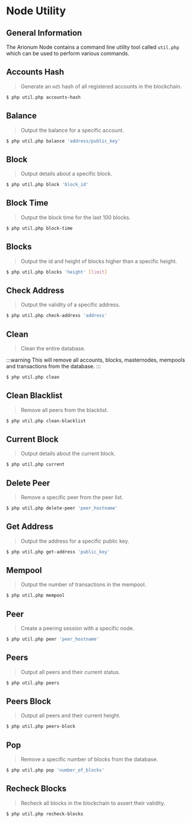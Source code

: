 # Node Utility

## General Information

The Arionum Node contains a command line utility tool called `util.php` which can be used to perform various commands.

## Accounts Hash

> Generate an `md5` hash of all registered accounts in the blockchain.

```bash
$ php util.php accounts-hash
```

## Balance

> Output the balance for a specific account.

```bash
$ php util.php balance 'address/public_key'
```

## Block

> Output details about a specific block.

```bash
$ php util.php block 'block_id'
```

## Block Time

> Output the block time for the last 100 blocks.

```bash
$ php util.php block-time
```

## Blocks

> Output the id and height of blocks higher than a specific height.

```bash
$ php util.php blocks 'height' [limit]
```

## Check Address

> Output the validity of a specific address.

```bash
$ php util.php check-address 'address'
```

## Clean

> Clean the entire database.

:::warning
This will remove all accounts, blocks, masternodes, mempools and transactions from the database.
:::

```bash
$ php util.php clean
```

## Clean Blacklist

> Remove all peers from the blacklist.

```bash
$ php util.php clean-blacklist
```

## Current Block

> Output details about the current block.

```bash
$ php util.php current
```

## Delete Peer

> Remove a specific peer from the peer list.

```bash
$ php util.php delete-peer 'peer_hostname'
```

## Get Address

> Output the address for a specific public key.

```bash
$ php util.php get-address 'public_key'
```

## Mempool

> Output the number of transactions in the mempool.

```bash
$ php util.php mempool
```

## Peer

> Create a peering session with a specific node.

```bash
$ php util.php peer 'peer_hostname'
```

## Peers

> Output all peers and their current status.

```bash
$ php util.php peers
```

## Peers Block

> Output all peers and their current height.

```bash
$ php util.php peers-block
```

## Pop

> Remove a specific number of blocks from the database.

```bash
$ php util.php pop 'number_of_blocks'
```

## Recheck Blocks

> Recheck all blocks in the blockchain to assert their validity.

```bash
$ php util.php recheck-blocks
```
